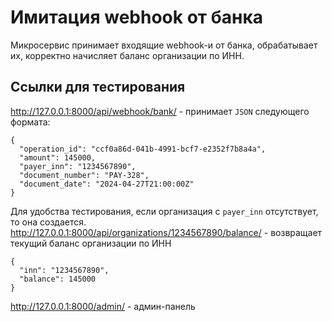 # Имитация webhook от банка

Микросервис принимает входящие webhook-и от банка, обрабатывает их, корректно начисляет баланс
организации по ИНН.

## Ссылки для тестирования

http://127.0.0.1:8000/api/webhook/bank/ - принимает `JSON` следующего формата: 

```
{
  "operation_id": "ccf0a86d-041b-4991-bcf7-e2352f7b8a4a",
  "amount": 145000,
  "payer_inn": "1234567890",
  "document_number": "PAY-328",
  "document_date": "2024-04-27T21:00:00Z"
}
```
Для удобства тестирования, если организация с `payer_inn` отсутствует, то она создается.  
http://127.0.0.1:8000/api/organizations/1234567890/balance/ - возвращает текущий баланс организации по ИНН

```
{
  "inn": "1234567890",
  "balance": 145000
}
```

http://127.0.0.1:8000/admin/ - админ-панель
